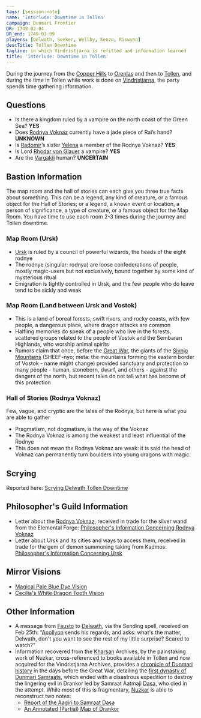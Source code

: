 ```yaml
---
tags: [session-note]
name: 'Interlude: Downtime in Tollen'
campaign: Dunmari Frontier
DR: 1749-02-04
DR_end: 1749-03-09
players: [Delwath, Seeker, Wellby, Kenzo, Riswynn]
descTitle: Tollen Downtime
tagline: in which Vindristjarna is refitted and information learned
title: 'Interlude: Downtime in Tollen'
---
```


During the journey from the [Copper Hills](<../../../gazetteer/greater-dunmar/darba-highlands/copper-hills.md>) to [Orenlas](<../../../gazetteer/istaros-watershed/orenlas/orenlas.md>) and then to [Tollen](<../../../gazetteer/western-green-sea/tollen/tollen.md>), and during the time in Tollen while work is done on [Vindristjarna](<../../../things/ships/vindristjarna.md>), the party spends time gathering information.
## Questions

- Is there a kingdom ruled by a vampire on the north coast of the Green Sea? **YES**
- Does [Rodnya Voknaz](<../../../groups/urskan-magical-organizations/rodnya-voknaz.md>) currently have a jade piece of Rai’s hand? **UNKNOWN**
- Is [Radomir](<../../../people/other-humans/radomir.md>)’s sister [Yelena](<../../../people/other-humans/yelena.md>) a member of the Rodnya Voknaz? **YES**
- Is Lord [Rhodar von Glauer](<../../../people/other-nonhumans/rhodar-von-glauer.md>) a vampire? **YES**
- Are the [Vargaldi](<../../../groups/vargaldi.md>) human? **UNCERTAIN**

## Bastion Information

The map room and the hall of stories can each give you three true facts about something. This can be a legend, any kind of creature, or a famous object for the Hall of Stories; or a legend, a known event or location, a person of significance, a type of creature, or a famous object for the Map Room. You have time to use each room 2-3 times during the journey and Tollen downtime. 
### Map Room (Ursk)

- [Ursk](<../../../gazetteer/northern-green-sea/ursk.md>) is ruled by a council of powerful wizards, the heads of the eight rodnye
- The rodnye (singular: rodnya) are loose confederations of people, mostly magic-users but not exclusively, bound together by some kind of mysterious ritual
- Emigration is tightly controlled in Ursk, and the few people who do leave tend to be sickly and weak
### Map Room (Land between Ursk and Vostok)

- This is a land of boreal forests, swift rivers, and rocky coasts, with few people, a dangerous place, where dragon attacks are common
- Halfling memories do speak of a people who live in the forests, scattered groups related to the people of Vostok and the Sembaran Highlands, who worship animal spirits
- Rumors claim that once, before the [Great War](<../../../events/1500s/great-war.md>), the giants of the [Sivnjo Mountains](<../../../gazetteer/northern-green-sea/sivnjo-mountains.md>) (SHEEF-nyo; meta: the mountains forming the eastern border of Vostok - name might change) provided sanctuary and protection to many people - human, stoneborn, dwarf, and others - against the dangers of the north, but recent tales do not tell what has become of this protection
### Hall of Stories (Rodnya Voknaz)

Few, vague, and cryptic are the tales of the Rodnya, but here is what you are able to gather

- Pragmatism, not dogmatism, is the way of the Voknaz
- The Rodnya Voknaz is among the weakest and least influential of the Rodnye
- This does not mean the Rodnya Voknaz are weak: it is said the head of Voknaz can permanently turn boulders into young dragons with magic.

## Scrying

Reported here: [Scrying Delwath Tollen Downtime](<../scrying-and-spying/scrying-delwath-tollen-downtime.md>)

## Philosopher's Guild Information

- Letter about the [Rodnya Voknaz](<../../../groups/urskan-magical-organizations/rodnya-voknaz.md>), received in trade for the silver wand from the Elemental Forge: [Philosopher's Information Concerning Rodnya Voknaz](<../letters-and-notes/philosopher-s-information-concerning-rodnya-voknaz.md>)
- Letter about Ursk and its cities and ways to access them, received in trade for the gem of demon summoning taking from Kadmos: [Philosopher's Information Concerning Ursk](<../letters-and-notes/philosopher-s-information-concerning-ursk.md>)

## Mirror Visions
- [Magical Pale Blue Dye Vision](<../mirror-visions/magical-pale-blue-dye-vision.md>)
- [Cecilia's White Dragon Tooth Vision](<../mirror-visions/cecilia-s-white-dragon-tooth-vision.md>)
## Other Information

- A message from [Fausto](<../../../people/chardonians/fausto.md>) to [Delwath](<../../../people/pcs/dunmar-fellowship/delwath.md>), via the Sending spell, received on Feb 25th: “[Apollyon](<../../../people/historical-figures/drankorian-emperors/apollyon.md>) sends his regards, and asks: what's the matter, Delwath, don't you want to see the rest of my little surprise? Scared to watch?”
- Information recovered from the [Kharsan](<../../../gazetteer/greater-dunmar/dunmari-basin/kharsan.md>) Archives, by the painstaking work of Nuzkar, cross-referenced to books available in Tollen and now acquired for the Vindristjarna Archives, provides a [chronicle of Dunmari history](<../../../gazetteer/greater-dunmar/realms/dunmar/dunmar.md#history>) in the days before the Great War, detailing the [first dynasty of Dunmari Samraats](<../../../groups/dunmari-dynasties/aatmaji-dynasty.md>), which ended with a disastrous expedition to destroy the lingering evil in Drankor led by Samraat Aatmaji [Dasa](<../../../people/historical-figures/dunmari-rulers/dasa.md>), who died in the attempt. While most of this is fragmentary, [Nuzkar](<../../../people/orcs/nuzkar.md>) is able to reconstruct two notes:
	- [Report of the Aagiri to Samraat Dasa](<../letters-and-notes/report-of-the-aagiri-to-samraat-dasa.md>)
	- [An Annotated (Partial) Map of Drankor](<../letters-and-notes/an-annotated-partial-map-of-drankor.md>)